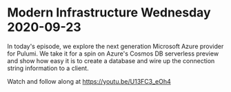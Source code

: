 # Modern Infrastructure Wednesday 2020-09-23

In today's episode, we explore the next generation Microsoft Azure provider for Pulumi.
We take it for a spin on Azure's Cosmos DB serverless preview and show how easy it is
to create a database and wire up the connection string information to a client.

Watch and follow along at https://youtu.be/U13FC3_eOh4
